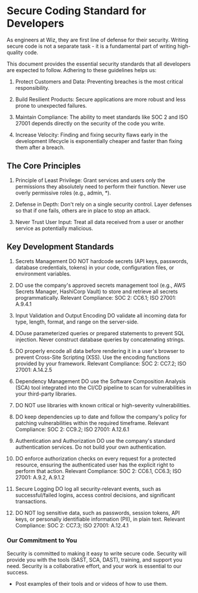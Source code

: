 # Secure Coding Standard for Developers

As engineers at Wiz, they are first line of defense for their security. Writing secure code is not a separate task - it is a fundamental part of writing high-quality code.

This document provides the essential security standards that all developers are expected to follow. Adhering to these guidelines helps us:

1. Protect  Customers and Data: Preventing breaches is the most critical responsibility.

2. Build Resilient Products: Secure applications are more robust and less prone to unexpected failures.

3. Maintain Compliance: The ability to meet standards like SOC 2 and ISO 27001 depends directly on the security of the code you write.

4. Increase Velocity: Finding and fixing security flaws early in the development lifecycle is exponentially cheaper and faster than fixing them after a breach.

## The Core Principles
1. Principle of Least Privilege: Grant services and users only the permissions they absolutely need to perform their function. Never use overly permissive roles (e.g., admin, *).

2. Defense in Depth: Don't rely on a single security control. Layer defenses so that if one fails, others are in place to stop an attack.

3. Never Trust User Input: Treat all data received from a user or another service as potentially malicious.

## Key Development Standards
1. Secrets Management
DO NOT hardcode secrets (API keys, passwords, database credentials, tokens) in your code, configuration files, or environment variables.

2. DO use the company's approved secrets management tool (e.g., AWS Secrets Manager, HashiCorp Vault) to store and retrieve all secrets programmatically.
Relevant Compliance: SOC 2: CC6.1; ISO 27001: A.9.4.1

3. Input Validation and Output Encoding
DO validate all incoming data for type, length, format, and range on the server-side.

4. DOuse parameterized queries or prepared statements to prevent SQL injection. Never construct database queries by concatenating strings.

5. DO properly encode all data before rendering it in a user's browser to prevent Cross-Site Scripting (XSS). Use the encoding functions provided by your framework.
Relevant Compliance: SOC 2: CC7.2; ISO 27001: A.14.2.5

6. Dependency Management
DO use the Software Composition Analysis (SCA) tool integrated into the CI/CD pipeline to scan for vulnerabilities in your third-party libraries.

7. DO NOT  use libraries with known critical or high-severity vulnerabilities.

8.  DO  keep  dependencies up to date and follow the company's policy for patching vulnerabilities within the required timeframe.
Relevant Compliance: SOC 2: CC9.2; ISO 27001: A.12.6.1

9. Authentication and Authorization
 DO  use the company's standard authentication services. Do not build your own authentication.

10.  DO  enforce authorization checks on every request for a protected resource, ensuring the authenticated user has the explicit right to perform that action.
Relevant Compliance: SOC 2: CC6.1, CC6.3; ISO 27001: A.9.2, A.9.1.2

11. Secure Logging
 DO   log all security-relevant events, such as successful/failed logins, access control decisions, and significant transactions.

12.  DO NOT  log sensitive data, such as passwords, session tokens, API keys, or personally identifiable information (PII), in plain text.
Relevant Compliance: SOC 2: CC7.3; ISO 27001: A.12.4.1

### Our Commitment to You
Security is committed to making it easy to write secure code. Security will provide you with the tools (SAST, SCA, DAST), training, and support you need. Security is a collaborative effort, and your work is essential to our success.

- Post examples of their tools and or videos of how to use them. 